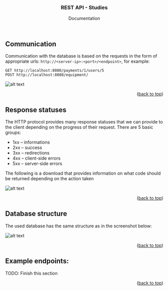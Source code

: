 <div align="center">
<h3 align="center">REST API - Studies</h3>
  <p align="center">
    Documentation
</p>
</div>
<br />

## Communication

Communication with the database is based on the requests in the form of appropriate urls:
```http://<server-ip>:<port>/<endpoint>```, for example:
```
GET http://localhost:8080/payments/1/users/5
POST http://localhost:8080/equipment/
```

![alt text](api_info.jpg)

<p align="right">(<a href="#top">back to top</a>)</p>



## Response statuses

The HTTP protocol provides many response statuses that we can provide to the client depending on the progress of their request. There are 5 basic groups:

* 1xx – informations
* 2xx – success
* 3xx – redirections
* 4xx – client-side errors
* 5xx – server-side errors

The following is a download that provides information on what code should be returned depending on the action taken

![alt text](responses_info.jpg)

<p align="right">(<a href="#top">back to top</a>)</p>

## Database structure

The used database has the same structure as in the screenshot below:

![alt text](database_info.jpg)

<p align="right">(<a href="#top">back to top</a>)</p>

## Example endpoints:

TODO: Finish this section

<p align="right">(<a href="#top">back to top</a>)</p>